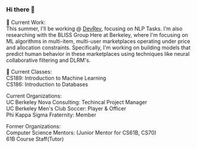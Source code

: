 ### Hi there 👋

🔭 Current Work: <br>
This summer, I'll be working @ [DevRev](https://devrev.ai/about), focusing on NLP Tasks. I'm also researching with the BLISS Group Here at Berkeley, where I'm focusing on ML algorithms in multi-item, multi-user marketplaces operating under price and allocation constraints. Specifically, I'm working on building models that predict human behavior in these marketplaces using techniques like neural collaborative filtering and DLRM's.


🌱 Current Classes: <br> 
CS189: Introduction to Machine Learning <br> 
CS186: Introduction to Databases <br> 

Current Organizations: <br> 
UC Berkeley Nova Consulting: Techincal Project Manager <br>
UC Berkeley Men's Club Soccer: Player & Officer <br>
Phi Kappa Sigma Fraternity: Member <br>

Former Organizations: <br>
Computer Science Mentors: (Junior Mentor for CS61B, CS70) <br>
61B Course Staff(Tutor)<br>


<!--
**dhruvahuja19/dhruvahuja19** is a ✨ _special_ ✨ repository because its `README.md` (this file) appears on your GitHub profile.

Here are some ideas to get you started:

- 🔭 I’m currently working on ...
- 🌱 I’m currently learning ...
- 👯 I’m looking to collaborate on ...
- 🤔 I’m looking for help with ...
- 💬 Ask me about ...
- 📫 How to reach me: ...
- 😄 Pronouns: ...
- ⚡ Fun fact: ...
-->
